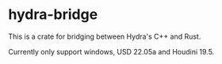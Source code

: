 # hydra-bridge

This is a crate for bridging between Hydra's C++ and Rust.

Currently only support windows, USD 22.05a and Houdini 19.5.
